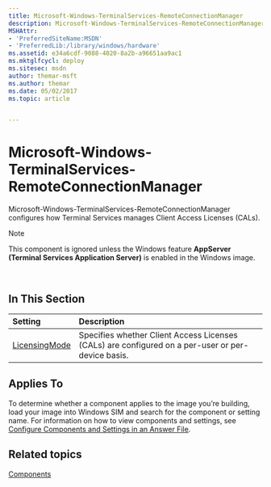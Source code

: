 ```yaml
---
title: Microsoft-Windows-TerminalServices-RemoteConnectionManager
description: Microsoft-Windows-TerminalServices-RemoteConnectionManager
MSHAttr:
- 'PreferredSiteName:MSDN'
- 'PreferredLib:/library/windows/hardware'
ms.assetid: e34a6cdf-9088-4020-8a2b-a96651aa9ac1
ms.mktglfcycl: deploy
ms.sitesec: msdn
author: themar-msft
ms.author: themar
ms.date: 05/02/2017
ms.topic: article


---
```

# Microsoft-Windows-TerminalServices-RemoteConnectionManager

Microsoft-Windows-TerminalServices-RemoteConnectionManager configures how Terminal Services manages Client Access Licenses (CALs).

> [!Note]
> This component is ignored unless the Windows feature **AppServer** **(Terminal Services Application Server)** is enabled in the Windows image.

 

## In This Section

| Setting                 | Description                                                                           |
|:------------------------|:--------------------------------------------------------------------------------------|
| [LicensingMode](microsoft-windows-terminalservices-remoteconnectionmanager-licensingmode.md) | Specifies whether Client Access Licenses (CALs) are configured on a per-user or per-device basis. |

## Applies To

To determine whether a component applies to the image you’re building, load your image into Windows SIM and search for the component or setting name. For information on how to view components and settings, see [Configure Components and Settings in an Answer File](https://docs.microsoft.com/en-us/windows-hardware/customize/desktop/wsim/configure-components-and-settings-in-an-answer-file).

## Related topics

[Components](components-b-unattend.md)
